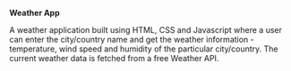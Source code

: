 **Weather App**

A weather application built using HTML, CSS and Javascript where a user can enter the city/country name and get the 
weather information - temperature, wind speed and humidity of the particular city/country.
The current weather data is fetched from a free Weather API.
